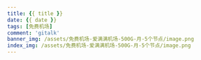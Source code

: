 ```yaml
---
title: {{ title }}
date: {{ date }}
tags: [免费机场]
comment: 'gitalk'
banner_img: /assets/免费机场-爱满满机场-500G-月-5个节点/image.png
index_img: /assets/免费机场-爱满满机场-500G-月-5个节点/image.png
---
```

